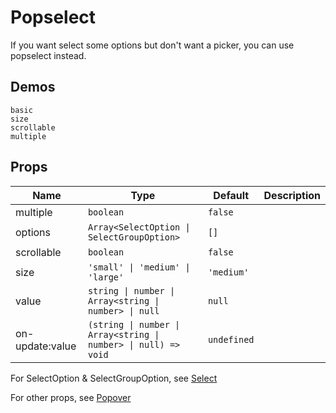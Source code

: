 # Popselect

If you want select some options but don't want a picker, you can use popselect instead.

## Demos

```demo
basic
size
scrollable
multiple
```

## Props

| Name | Type | Default | Description |
| --- | --- | --- | --- |
| multiple | `boolean` | `false` |  |
| options | `Array<SelectOption \| SelectGroupOption>` | `[]` |  |
| scrollable | `boolean` | `false` |  |
| size | `'small' \| 'medium' \| 'large'` | `'medium'` |  |
| value | `string \| number \| Array<string \| number> \| null` | `null` |  |
| on-update:value | `(string \| number \| Array<string \| number> \| null) => void` | `undefined` |  |

For SelectOption & SelectGroupOption, see [Select](n-select#SelectOption-Type)

For other props, see [Popover](n-popover#Props)
